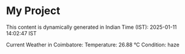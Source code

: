 # My Project

This content is dynamically generated in Indian Time (IST): 2025-01-11 14:02:47 IST


Current Weather in Coimbatore:
Temperature: 26.88 °C
Condition: haze
